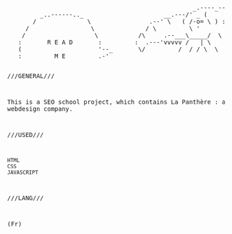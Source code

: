 <pre style="line-heigth: 1em;">
                                                              __.---.__
                                                   _.----_---'      ___'
         _..------.._                      __.---/' _ (      /  _--'   '
       /              \                .--' \   ( /-o= \ ) :  .-
     /                 \              / \         \ '       :/
    /                   \           /\     .--___\_____/  \  \.
   :       R E A D       :         :  .---'vvvvv /   | \      _=_-_
   (                     '--_       \/         /  / / \  \  /     '-_
   :         M E         .-'           <AA_.AA'   / |    /  /  /  |  '
    :                   :               \.____---/  )  /  /   /   |  \
     .                 :                            !/   /   /   |    \
      \               /                             /   /   /    |     \
         '--..__..--'                              /   /   /    |
                                                  /   /   /     |      :
                                                 :   :   :     :      :
                                                :   :   :      :</pre>
///GENERAL///

This is a SEO school project, which contains La Panthère : a webdesign company.


///USED///

    HTML
    CSS
    JAVASCRIPT

///LANG///

(Fr)
